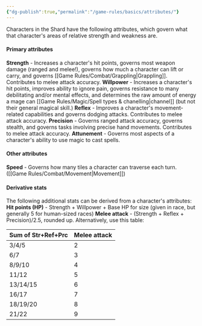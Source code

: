 ```yaml
---
{"dg-publish":true,"permalink":"/game-rules/basics/attributes/"}
---
```


Characters in the Shard have the following attributes, which govern what that character's areas of relative strength and weakness are.

#### Primary attributes
**Strength** - Increases a character's hit points, governs most weapon damage (ranged and melee!), governs how much a character can lift or carry, and governs [[Game Rules/Combat/Grappling\|Grappling]]. Contributes to melee attack accuracy.
**Willpower** - Increases a character's hit points, improves ability to ignore pain, governs resistance to many debilitating and/or mental effects, and determines the raw amount of energy a mage can [[Game Rules/Magic/Spell types & chanelling\|channel]] (but not their general magical skill.)
**Reflex** - Improves a character's movement-related capabilities and governs dodging attacks. Contributes to melee attack accuracy.
**Precision** - Governs ranged attack accuracy, governs stealth, and governs tasks involving precise hand movements. Contributes to melee attack accuracy.
**Attunement** - Governs most aspects of a character's ability to use magic to cast spells.

#### Other attributes
**Speed** - Governs how many tiles a character can traverse each turn. ([[Game Rules/Combat/Movement\|Movement]])

####  Derivative stats
The following additional stats can be derived from a character's attributes:
**Hit points (HP)** - Strength + Willpower + Base HP for size (given in race, but generally 5 for human-sized races)
**Melee attack** - (Strength + Reflex + Precision)/2.5, rounded up. Alternatively, use this table:

| Sum of Str+Ref+Prc | Melee attack |
| ------------------ | ------------ |
| 3/4/5              | 2            |
| 6/7                | 3            |
| 8/9/10             | 4            |
| 11/12              | 5            |
| 13/14/15           | 6            |
| 16/17              | 7            |
| 18/19/20           | 8            |
| 21/22              | 9            |
